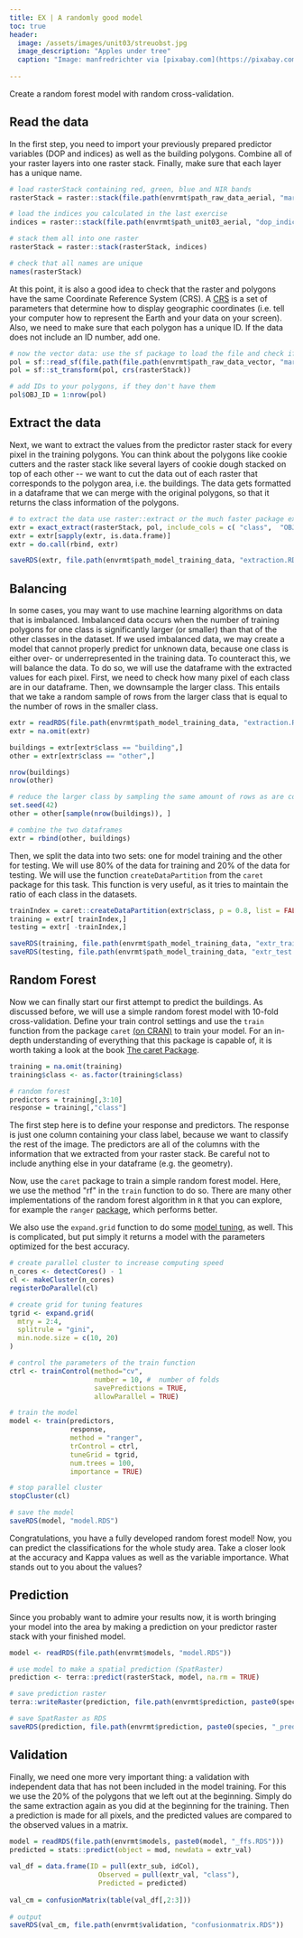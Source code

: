 ```yaml
---
title: EX | A randomly good model
toc: true
header:
  image: /assets/images/unit03/streuobst.jpg
  image_description: "Apples under tree"
  caption: "Image: manfredrichter via [pixabay.com](https://pixabay.com/de/photos/%C3%A4pfel-streuobst-obstbaum-apfelbaum-3684775/)"
 
---
```

Create a random forest model with random cross-validation.

## Read the data
In the first step, you need to import your previously prepared predictor variables (DOP and indices) as well as the building polygons. Combine all of your raster layers into one raster stack. Finally, make sure that each layer has a unique name. 

```r
# load rasterStack containing red, green, blue and NIR bands
rasterStack = raster::stack(file.path(envrmt$path_raw_data_aerial, "marburg_dop_rgbi.tif"))

# load the indices you calculated in the last exercise
indices = raster::stack(file.path(envrmt$path_unit03_aerial, "dop_indices.tif"))

# stack them all into one raster
rasterStack = raster::stack(rasterStack, indices)

# check that all names are unique
names(rasterStack)
``` 

At this point, it is also a good idea to check that the raster and polygons have the same Coordinate Reference System (CRS). A [CRS](https://en.wikipedia.org/wiki/Spatial_reference_system) is a set of parameters that determine how to display geographic coordinates (i.e. tell your computer how to represent the Earth and your data on your screen). Also, we need to make sure that each polygon has a unique ID. If the data does not include an ID number, add one.

```r
# now the vector data: use the sf package to load the file and check if the crs matches with the raster stack
pol = sf::read_sf(file.path(file.path(envrmt$path_raw_data_vector, "marburg_buildings_selfmade.gpkg")))
pol = sf::st_transform(pol, crs(rasterStack))

# add IDs to your polygons, if they don't have them
pol$OBJ_ID = 1:nrow(pol)
```
 
## Extract the data 
Next, we want to extract the values from the predictor raster stack for every pixel in the training polygons. You can think about the polygons like cookie cutters and the raster stack like several layers of cookie dough stacked on top of each other -- we want to cut the data out of each raster that corresponds to the polygon area, i.e. the buildings. The data gets formatted in a dataframe that we can merge with the original polygons, so that it returns the class information of the polygons.

```r
# to extract the data use raster::extract or the much faster package exactextractr
extr = exact_extract(rasterStack, pol, include_cols = c( "class",  "OBJ_ID"))
extr = extr[sapply(extr, is.data.frame)]
extr = do.call(rbind, extr)

saveRDS(extr, file.path(envrmt$path_model_training_data, "extraction.RDS"))
```

## Balancing
In some cases, you may want to use machine learning algorithms on data that is imbalanced. Imbalanced data occurs when the number of training polygons for one class is significantly larger (or smaller) than that of the other classes in the dataset. If we used imbalanced data, we may create a model that cannot properly predict for unknown data, because one class is either over- or underrepresented in the training data.
To counteract this, we will balance the data. To do so, we will use the dataframe with the extracted values for each pixel. First, we need to check how many pixel of each class are in our dataframe. Then, we downsample the larger class. This entails that we take a random sample of rows from the larger class that is equal to the number of rows in the smaller class. 

```r
extr = readRDS(file.path(envrmt$path_model_training_data, "extraction.RDS"))
extr = na.omit(extr)

buildings = extr[extr$class == "building",]
other = extr[extr$class == "other",]

nrow(buildings)
nrow(other)

# reduce the larger class by sampling the same amount of rows as are contained in the smaller class
set.seed(42)
other = other[sample(nrow(buildings)), ]

# combine the two dataframes
extr = rbind(other, buildings)
```

Then, we split the data into two sets: one for model training and the other for testing. We will use 80% of the data for training and 20% of the data for testing. We will use the function `createDataPartition` from the `caret` package for this task. This function is very useful, as it tries to maintain the ratio of each class in the datasets.

```r
trainIndex = caret::createDataPartition(extr$class, p = 0.8, list = FALSE)
training = extr[ trainIndex,]
testing = extr[ -trainIndex,]

saveRDS(training, file.path(envrmt$path_model_training_data, "extr_train.RDS"))
saveRDS(testing, file.path(envrmt$path_model_training_data, "extr_test.RDS"))
```

## Random Forest
Now we can finally start our first attempt to predict the buildings. As discussed before, we will use a simple random forest model with 10-fold cross-validation. Define your train control settings and use the `train` function from the package `caret` [(on CRAN)]( https://cran.r-project.org/web/packages/caret/index.html) to train your model. For an in-depth understanding of everything that this package is capable of, it is worth taking a look at the book [The caret Package](https://topepo.github.io/caret/).

```r
training = na.omit(training)
training$class <- as.factor(training$class)

# random forest
predictors = training[,3:10]
response = training[,"class"]
```

The first step here is to define your response and predictors. The response is just one column containing your class label, because we want to classify the rest of the image. The predictors are all of the columns with the information that we extracted from your raster stack. Be careful not to include anything else in your dataframe (e.g. the geometry).

Now, use the `caret` package to train a simple random forest model. Here, we use the method "rf" in the `train` function to do so. There are many other implementations of the random forest algorithm in `R` that you can explore, for example the `ranger` [package](https://cran.r-project.org/web/packages/ranger/index.html), which performs better. 

We also use the `expand.grid` function to do some [model tuning](https://en.wikipedia.org/wiki/Hyperparameter_optimization), as well. This is complicated, but put simply it returns a model with the parameters optimized for the best accuracy.

```r
# create parallel cluster to increase computing speed
n_cores <- detectCores() - 1 
cl <- makeCluster(n_cores)
registerDoParallel(cl)

# create grid for tuning features
tgrid <- expand.grid(
  mtry = 2:4,
  splitrule = "gini",
  min.node.size = c(10, 20)
)

# control the parameters of the train function
ctrl <- trainControl(method="cv",
                     number = 10, #  number of folds
                     savePredictions = TRUE,
                     allowParallel = TRUE)

# train the model
model <- train(predictors,
               response,
               method = "ranger",
               trControl = ctrl,
               tuneGrid = tgrid,
               num.trees = 100,
               importance = TRUE)

# stop parallel cluster
stopCluster(cl)

# save the model
saveRDS(model, "model.RDS")
```

Congratulations, you have a fully developed random forest model! Now, you can predict the classifications for the whole study area. Take a closer look at the accuracy and Kappa values as well as the variable importance. What stands out to you about the values?

## Prediction
Since you probably want to admire your results now, it is worth bringing your model into the area by making a prediction on your predictor raster stack with your finished model.

```r
model <- readRDS(file.path(envrmt$models, "model.RDS"))

# use model to make a spatial prediction (SpatRaster)
prediction <- terra::predict(rasterStack, model, na.rm = TRUE)

# save prediction raster
terra::writeRaster(prediction, file.path(envrmt$prediction, paste0(species, "_pred.tif")), overwrite = TRUE)

# save SpatRaster as RDS
saveRDS(prediction, file.path(envrmt$prediction, paste0(species, "_pred.RDS")))
```

## Validation
Finally, we need one more very important thing: a validation with independent data that has not been included in the model training. For this we use the 20% of the polygons that we left out at the beginning. Simply do the same extraction again as you did at the beginning for the training. Then a prediction is made for all pixels, and the predicted values are compared to the observed values in a matrix.

```r
model = readRDS(file.path(envrmt$models, paste0(model, "_ffs.RDS")))
predicted = stats::predict(object = mod, newdata = extr_val)
  
val_df = data.frame(ID = pull(extr_sub, idCol),
                      Observed = pull(extr_val, "class"), 
                      Predicted = predicted)
  
val_cm = confusionMatrix(table(val_df[,2:3]))
  
# output
saveRDS(val_cm, file.path(envrmt$validation, "confusionmatrix.RDS"))
```



<script src="https://gist.github.com/Baldl/81f25e80701c19d0bbd320a0114e2e50.js"></script>
